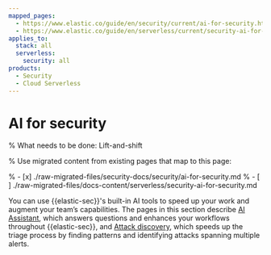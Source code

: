 ```yaml
---
mapped_pages:
  - https://www.elastic.co/guide/en/security/current/ai-for-security.html
  - https://www.elastic.co/guide/en/serverless/current/security-ai-for-security.html
applies_to:
  stack: all
  serverless:
    security: all
products:
  - Security
  - Cloud Serverless
---
```


# AI for security

% What needs to be done: Lift-and-shift

% Use migrated content from existing pages that map to this page:

% - [x] ./raw-migrated-files/security-docs/security/ai-for-security.md
% - [ ] ./raw-migrated-files/docs-content/serverless/security-ai-for-security.md

You can use {{elastic-sec}}'s built-in AI tools to speed up your work and augment your team’s capabilities. The pages in this section describe [AI Assistant](/solutions/security/ai/ai-assistant.md), which answers questions and enhances your workflows throughout {{elastic-sec}}, and [Attack discovery](/solutions/security/ai/attack-discovery.md), which speeds up the triage process by finding patterns and identifying attacks spanning multiple alerts.

